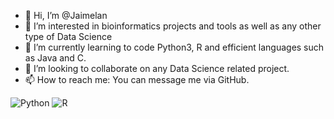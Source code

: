 - 👋 Hi, I’m @Jaimelan
- 👀 I’m interested in bioinformatics projects and tools as well as any other type of Data Science
- 🌱 I’m currently learning to code Python3, R and efficient languages such as Java and C.
- 💞️ I’m looking to collaborate on any Data Science related project.
- 📫 How to reach me: You can message me via GitHub.

![Python](https://img.shields.io/badge/python-3670A0?style=for-the-badge&logo=python&logoColor=ffdd54)
![R](https://img.shields.io/badge/r-%23276DC3.svg?style=for-the-badge&logo=r&logoColor=white)

<!---
Jaimelan/Jaimelan is a ✨ special ✨ repository because its `README.md` (this file) appears on your GitHub profile.
You can click the Preview link to take a look at your changes.
--->
